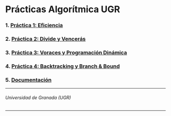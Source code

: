 # Prácticas Algorítmica UGR

### 1. [Práctica 1: Eficiencia](https://github.com/antoniovj1/algoritmica_ugr/tree/master/Practica%201:%20Eficiencia)
### 2. [Práctica 2: Divide y Vencerás](https://github.com/antoniovj1/algoritmica_ugr/tree/master/Practica%202:%20Divide%20y%20Venceras)
### 3. [Práctica 3: Voraces y Programación Dinámica](https://github.com/antoniovj1/algoritmica_ugr/tree/master/Practica%203:%20Voraces%20y%20Progrmacion%20Dinamica)

### 4. [Práctica 4: Backtracking y Branch & Bound](https://github.com/antoniovj1/algoritmica_ugr/tree/master/Practica%204:%20Backtracking%20y%20Branch%20%26%20Bound)

### 5. [Documentación](https://github.com/antoniovj1/algoritmica_ugr/tree/master/Documentaci%C3%B3n)
___
###### Universidad de Granada (UGR)
___
